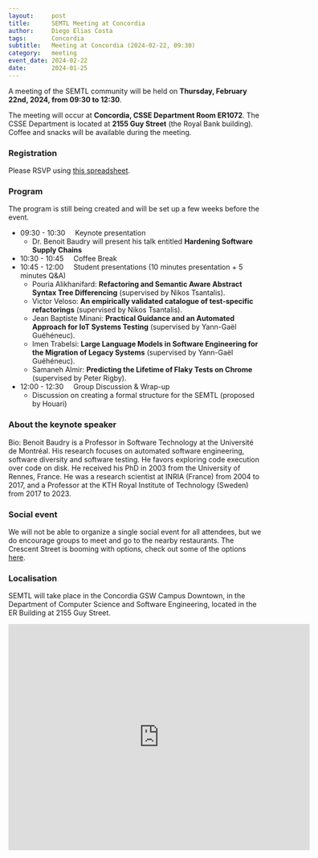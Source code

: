 ```yaml
---
layout:     post
title:      SEMTL Meeting at Concordia
author:     Diego Elias Costa
tags: 		Concordia
subtitle:  	Meeting at Concordia (2024-02-22, 09:30)
category:   meeting
event_date: 2024-02-22
date:       2024-01-25
---
```


A meeting of the SEMTL community will be held on **Thursday, February 22nd, 2024, from 09:30 to 12:30**. 

The meeting will occur at **Concordia, CSSE Department Room ER1072**. The CSSE Department is located at **2155 Guy Street** (the Royal Bank building). 
Coffee and snacks will be available during the meeting.


### Registration

Please RSVP using [this spreadsheet](https://docs.google.com/spreadsheets/d/1fG5uRQbvPufsGLUAnelnuzTSneUVe6L1RDAD7ZTWeIE/edit?usp=sharing).

### Program

The program is still being created and will be set up a few weeks before the event.

* 09:30 - 10:30&nbsp;&nbsp;&nbsp;&nbsp; Keynote presentation
  * Dr. Benoit Baudry will present his talk entitled **Hardening Software Supply Chains**
* 10:30 - 10:45&nbsp;&nbsp;&nbsp;&nbsp; Coffee Break
* 10:45 - 12:00&nbsp;&nbsp;&nbsp;&nbsp; Student presentations (10 minutes presentation + 5 minutes Q&A)
  *  Pouria Alikhanifard: **Refactoring and Semantic Aware Abstract Syntax Tree Differencing** (supervised by Nikos Tsantalis).
  * Victor Veloso: **An empirically validated catalogue of test-specific refactorings** (supervised by Nikos Tsantalis).
  * Jean Baptiste Minani: **Practical Guidance and an Automated Approach for IoT Systems Testing** (supervised by Yann-Gaël Guéhéneuc).
  * Imen Trabelsi: **Large Language Models in Software Engineering for the Migration of Legacy Systems** (supervised by Yann-Gaël Guéhéneuc). 
  * Samaneh Almir: **Predicting the Lifetime of Flaky Tests on Chrome** (supervised by Peter Rigby).
* 12:00 - 12:30&nbsp;&nbsp;&nbsp;&nbsp; Group Discussion & Wrap-up
  * Discussion on creating a formal structure for the SEMTL (proposed by Houari)  

### About the keynote speaker

Bio: Benoit Baudry is a Professor in Software Technology at the Université de Montréal. His research focuses on automated software engineering, software diversity and software testing. He favors exploring code execution over code on disk. He received his PhD in 2003 from the University of Rennes, France. He was a research scientist at INRIA (France) from 2004 to 2017, and a Professor at the KTH Royal Institute of Technology (Sweden) from 2017 to 2023.

### Social event

We will not be able to organize a single social event for all attendees, but we do encourage groups to meet and go to the nearby restaurants. The Crescent Street is booming with options, check out some of the options [here](https://www.crescentmontreal.com/marchands-merchants). 

### Localisation

SEMTL will take place in the Concordia GSW Campus Downtown, in the Department of Computer Science and Software Engineering, located in the ER Building at 2155 Guy Street. 

<iframe src="https://www.google.com/maps/embed?pb=!1m18!1m12!1m3!1d2796.689642108859!2d-73.5801319!3d45.4961942!2m3!1f0!2f0!3f0!3m2!1i1024!2i768!4f13.1!3m3!1m2!1s0x4cc91a6af0639f6b%3A0xce9a9c76d4f7bd6!2s2155%20Guy%20St%2C%20Montreal%2C%20QC%20H3H%202L9!5e0!3m2!1sen!2sca!4v1706585546251!5m2!1sen!2sca" width="600" height="450" style="border:0;" allowfullscreen="" loading="lazy" referrerpolicy="no-referrer-when-downgrade"></iframe>
